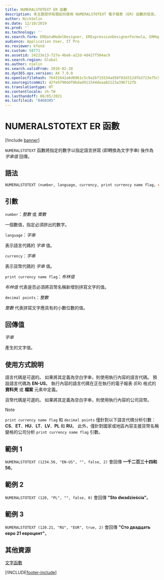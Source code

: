 ```yaml
---
title: NUMERALSTOTEXT ER 函數
description: 本主題提供有關如何使用 NUMERALSTOTEXT 電子報表 (ER) 函數的信息。
author: NickSelin
ms.date: 12/10/2019
ms.prod: ''
ms.technology: ''
ms.search.form: ERDataModelDesigner, ERExpressionDesignerFormula, ERMappedFormatDesigner, ERModelMappingDesigner
audience: Application User, IT Pro
ms.reviewer: kfend
ms.custom: 58771
ms.assetid: 24223e13-727a-4be6-a22d-4d427f504ac9
ms.search.region: Global
ms.author: nselin
ms.search.validFrom: 2016-02-28
ms.dyn365.ops.version: AX 7.0.0
ms.openlocfilehash: 76431642a6d6961c5c9a2bf15534ad58f83d312dfb3723e75c94fa844717930b
ms.sourcegitcommit: 42fe9790ddf0bdad911544deaa82123a396712fb
ms.translationtype: HT
ms.contentlocale: zh-TW
ms.lasthandoff: 08/05/2021
ms.locfileid: "8460305"
---
```

# <a name="numeralstotext-er-function"></a>NUMERALSTOTEXT ER 函數

[!include [banner](../includes/banner.md)]

`NUMERALSTOTEXT` 函數將指定的數字以指定語言拼寫 (即轉換為文字字串) 後作為 *字串值* 回傳。

## <a name="syntax"></a>語法

```vb
NUMERALSTOTEXT (number, language, currency, print currency name flag, decimal points)
```

## <a name="arguments"></a>引數

`number`：*整數* 或 *實數*

一個數值，指定必須拼出的數字。

`language`：*字串*

表示語言代碼的 *字串* 值。

`currency`：*字串*

表示貨幣代碼的 *字串* 值。

`print currency name flag`：*布林值*

*布林值* 代表是否必須將貨幣名稱新增到拼寫文字的值。

`decimal points`：*整數*

*整數* 代表拼寫文字應具有的小數位數的值。

## <a name="return-values"></a>回傳值

*字串*

產生的文字值。

## <a name="usage-notes"></a>使用方式說明

語言代碼是可選的。 如果將其定義為空白字串，則使用執行內容的語言代碼。 預設語言代碼為 **EN-US**。 執行內容的語言代碼在正在執行的電子報表 (ER) 格式的 **資料夾** 或 **檔案** 元素中定義。

貨幣代碼是可選的。 如果將其定義為空白字串，則使用執行內容的公司貨幣。

> [!NOTE] 
> `print currency name flag` 和 `decimal points` 僅針對以下語言代碼分析引數：**CS**、**ET**、**HU**、**LT**、**LV**、**PL** 和 **RU**。 此外，僅針對國家或地區內容支援貨幣名稱變格的公司分析 `print currency name flag` 引數。

## <a name="example-1"></a>範例 1

`NUMERALSTOTEXT (1234.56, "EN-US", "", false, 2)` 會回傳 **一千二百三十四和 56**。

## <a name="example-2"></a>範例 2

`NUMERALSTOTEXT (120, "PL", "", false, 0)` 會回傳 **"Sto dwadzieścia"**。 

## <a name="example-3"></a>範例 3

`NUMERALSTOTEXT (120.21, "RU", "EUR", true, 2)` 會回傳 **"Сто двадцать евро 21 евроцент"**。

## <a name="additional-resources"></a>其他資源

[文字函數](er-functions-category-text.md)


[!INCLUDE[footer-include](../../../includes/footer-banner.md)]